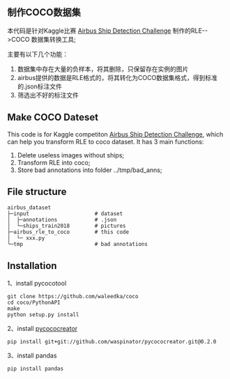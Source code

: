 ## 制作COCO数据集

本代码是针对Kaggle比赛 [Airbus Ship Detection Challenge](https://www.kaggle.com/c/airbus-ship-detection) 制作的RLE-->COCO 数据集转换工具;

主要有以下几个功能：

1. 数据集中存在大量的负样本，将其删除，只保留存在实例的图片
2. airbus提供的数据是RLE格式的，将其转化为COCO数据集格式，得到标准的.json标注文件
3. 筛选出不好的标注文件

## Make COCO Dateset

This code is for Kaggle competiton [Airbus Ship Detection Challenge](https://www.kaggle.com/c/airbus-ship-detection), which can help you transform RLE to coco dataset. It has 3 main functions:

1. Delete useless images without ships;
2. Transform RLE into coco;
3. Store bad annotations into folder ../tmp/bad_anns;

## File structure

    airbus_dataset
    ├─input						# dataset
    │  ├─annotations            # .json
    │  └─ships_train2018        # pictures
    ├─airbus_rle_to_coco        # this code
    │  └─ xxx.py
    └─tmp                       # bad annotations


## Installation

1、install pycocotool

    git clone https://github.com/waleedka/coco
    cd coco/PythonAPI
    make
    python setup.py install

2、install [pycococreator](https://github.com/waspinator/pycococreator)


    pip install git+git://github.com/waspinator/pycococreator.git@0.2.0

3、install pandas

    pip install pandas
